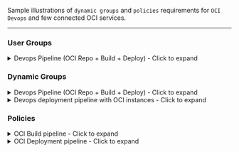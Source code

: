 Sample illustrations of `dynamic groups` and `policies` requirements for `OCI Devops` and few connected OCI services.

----------

### User Groups
<details>
<summary>Devops Pipeline (OCI Repo + Build + Deploy) - Click to expand</summary>

-  Create a user and all the devops users to the user group (One group is minimum).
-  You may use `Administrator` group for devops ,however better to create a specific user group to have better control.
- For further controls ,you may create different user groups like `devops-admins`,`devops-users`,`devops-validators` etc.
- Documentation
    - How to create user groups - https://docs.oracle.com/en-us/iaas/Content/Identity/Tasks/managinggroups.htm#three
    - How to add users to user groups - https://docs.oracle.com/en-us/iaas/Content/devops/using/getting_started.htm#prereq 

</details>

### Dynamic Groups 

<details>
<summary>Devops Pipeline (OCI Repo + Build + Deploy) - Click to expand</summary>

- Create dynamic group (EG: dg-compartmentname-buildpipeline)for your build pipeline with below rule.

```
ALL {resource.type = 'devopsbuildpipeline', resource.compartment.id = 'compartmentOCID'}

```
- Create dynamic group (EG: dg-compartmentname-deploymentpipeline)for your deployment pipeline with below rule.

```
All {resource.type = 'devopsdeploypipeline', resource.compartment.id = 'compartmentOCID'}
```

</details>

<details>
<summary>Devops deployment pipeline with OCI instances - Click to expand</summary>

- Create a dynamic group (Eg: dg-compartmentname-computeinstances) to group all the instances with below rule.

```
All {instance.compartment.id = 'compartmentOCID'}
```

</details>

### Policies

<details>
<summary>OCI Build pipeline - Click to expand</summary>

| Use case | OCI Services  | Statement |
| :--- | :--- | :--- |
| Deliver artifacts  with container registry from Build pipeline | Build pipeline , Container registry | ``` Allow dynamic-group dg-compartmentname-buildpipeline to manage repos in compartment <compartment_name> ``` |
|Use Vault or Personal Access token (GITHUB/GITLAB etc) with Build piepline |Build pipeline,Vault,Connection|```Allow dynamic-group dg-compartmentname-buildpipeline to read secret-family in compartment <compartment_name> ```|
|Use OCI Code repo or Invoke deployment from Build pipeline|Build pipeline,Cod repo,Deploy pipeline|```Allow dynamic-group dg-compartmentname-buildpipeline to manage devops-family in compartment <compartment_name> ```|
|Use Artifact repo with buildpipeline|Buildpipeline,Artifact registry|``` Allow dynamic-group dg-compartmentname-buildpipeline to manage generic-artifacts in compartment <compartment_name>```|
|Send notifications from buildpipeline|Build pipeline,Notification|```Allow dynamic-group dg-compartmentname-buildpipeline to use ons-topics in compartment <compartment_name> ```

</details>

<details>
<summary>OCI Deployment pipeline - Click to expand</summary>

| Use case | OCI Services  | Statement |
| :--- | :--- | :--- |
|Allow various resources (like VM/OKE etc) to use by deployment pipeline for deployments|Deployment pipeline,OCI resources|```Allow dynamic-group dg-compartmentname-deploymentpipeline to manage all-resources in compartment <compartment name> ```|
|Deploy application to instances|Deploy pipeline,Compute,Compute agents|```Allow dynamic-group dg-compartmentname-computeinstances to use instance-agent-command-execution-family in compartment <compartment_name>```;```Allow dynamic-group dg-compartmentname-computeinstances to read generic-artifacts in compartment <compartment_name> ```


</details>